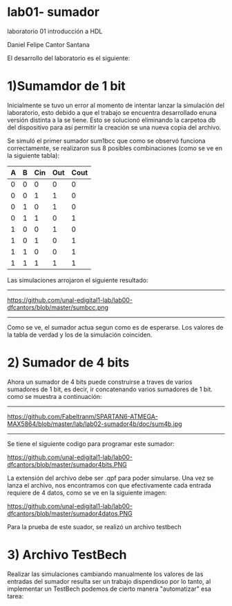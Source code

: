 # lab01- sumador 
laboratorio 01 introducción a HDL


Daniel Felipe Cantor Santana

El desarrollo del laboratorio es el siguiente:

# 1)Sumamdor de 1 bit

Inicialmente se tuvo un error al momento de intentar lanzar la simulación  del laboratorio, esto debido a que  el trabajo se encuentra desarrollado
enuna versión distinta a la se tiene. Esto se solucionó eliminando la carpetoa db del dispositivo para así permitir la creación
se una nueva copia del archivo.


Se simuló el primer sumador  sum1bcc que como se observó funciona correctamente, se realizaron sus 8 posibles
combinaciones (como se ve en la siguiente tabla):

A  | B  | Cin | Out | Cout 
-- | -- | --  | --  |  --
0| 0 | 0 |0 | 0
0| 0 | 1 | 1| 0
0| 1 | 0 | 1| 0
0| 1 | 1 | 0| 1
1| 0 | 0 | 1| 0
1| 0 | 1 | 0| 1
1| 1 | 0 | 0| 1
1| 1 | 1 | 1| 1


Las simulaciones arrojaron el siguiente resultado:
*****************************************
 https://github.com/unal-edigital1-lab/lab00-dfcantors/blob/master/sumbcc.png

*****************************************
Como se ve, el sumador actua segun como es de esperarse. Los valores de la tabla de verdad y los de la simulación coinciden.


# 2) Sumador de 4 bits
Ahora un sumador de 4 bits puede construirse a traves de varios sumadores de 1 bit, es decir, ir concatenando varios sumadores de 1 bit.
como se muestra a continuación:
 
***************************
https://github.com/Fabeltranm/SPARTAN6-ATMEGA-MAX5864/blob/master/lab/lab02-sumador4b/doc/sum4b.jpg
***************************

Se tiene el siguiente codigo para programar este sumador:

https://github.com/unal-edigital1-lab/lab00-dfcantors/blob/master/sumador4bits.PNG

La extensión del archivo debe ser .qpf para poder simularse. Una vez se lanza el archivo, nos encontramos con que efectivamente
cada entrada requiere de 4 datos, como se ve en la siguiente imagen:

https://github.com/unal-edigital1-lab/lab00-dfcantors/blob/master/sumador4datos.PNG


Para la prueba de este suador, se realizó un archivo testbech

# 3) Archivo TestBech


Realizar las simulaciones cambiando manualmente los valores de las entradas del sumador resulta ser un trabajo dispendioso
por lo tanto, al implementar un TestBech podemos de cierto manera "automatizar" esa tarea:





